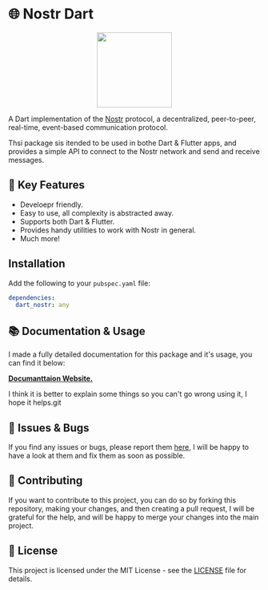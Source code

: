 # 🌐 Nostr Dart

<p align="center">
<img src="https://i.imgur.com/GvrrVdZ.png" width="150" placeholder="Dart Nostr" />
</p>

A Dart implementation of the [Nostr](https://nostr.com) protocol, a decentralized, peer-to-peer, real-time, event-based communication protocol.

Thsi package sis itended to be used in bothe Dart & Flutter apps, and provides a simple API to connect to the Nostr network and send and receive messages.

## 🔑 Key Features

- Develoepr friendly.
- Easy to use, all complexity is abstracted away.
- Supports both Dart & Flutter.
- Provides handy utilities to work with Nostr in general.
- Much more!

## Installation

Add the following to your `pubspec.yaml` file:

```yaml
dependencies:
  dart_nostr: any
```

## 📚 Documentation & Usage

I made a fully detailed documentation for this package and it's usage, you can find it below:

[**Documanttaion Website.**](https://anasfik.github.io/nostr/)

I think it is better to explain some things so you can't go wrong using it, I hope it helps.git

## 🐞 Issues & Bugs

If you find any issues or bugs, please report them [here](https://github.com/anasfik/nostr/issues), I will be happy to have a look at them and fix them as soon as possible.

## 🤝 Contributing

If you want to contribute to this project, you can do so by forking this repository, making your changes, and then creating a pull request, I will be grateful for the help, and will be happy to merge your changes into the main project.

## 📜 License

This project is licensed under the MIT License - see the [LICENSE](LICENSE) file for details.

